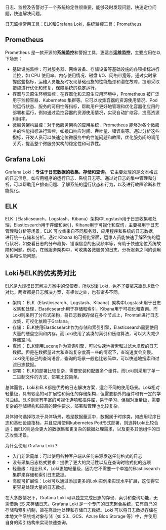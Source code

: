 日志、监控及告警对于一个系统稳定性很重要，能够及时发现问题，快速定位问题，快速解决问题。

日志监控常用工具：ELK和Grafana Loki，系统监控工具：Prometheus

## Prometheus
Prometheus 是一款开源的**系统监控**和警报工具，更适合**运维监控**，主要应用在以下场景：
+ 基础设施监控：可对服务器、网络设备、存储设备等基础设施的各项指标进行监控，如 CPU 使用率、内存使用情况、磁盘 I/O、网络带宽等。通过实时掌握这些指标，运维人员能及时发现基础设施的性能瓶颈和潜在故障，提前采取措施进行优化和修复，保障系统的稳定运行。
+ 容器与云原生环境监控：在容器化和云原生应用环境中，Prometheus 被广泛用于监控容器、Kubernetes 集群等。它可以收集容器的资源使用情况、Pod 的运行状态、服务的可用性等指标，帮助用户更好地管理和优化容器化应用的部署和运行，例如通过监控容器的资源使用情况，实现自动扩缩容，提高资源利用率。
+ 微服务架构监控：对于微服务架构的应用系统，Prometheus 能够对各个微服务的性能指标进行监控，如接口响应时间、吞吐量、错误率等。通过分析这些指标，开发人员可以快速定位微服务中的性能问题和故障，优化服务间的调用关系，提高整个微服务架构的稳定性和可靠性。



## Grafana Loki
Grafana Loki：**专注于日志数据的收集、存储和查询。** 它主要处理的是文本格式的日志信息，如应用程序的运行日志、系统日志等。通过对日志的集中管理和分析，可以帮助用户排查问题、了解系统的运行状态和行为，以及进行故障诊断和性能优化。

## ELK 
ELK（Elasticsearch、Logstash、Kibana）架构中Logstash用于日志收集和处理，Elasticsearch用于存储和索引，Kibana用于可视化和查询，主要被用于日志管理和分析等场景。ELK 可收集来自不同服务器、应用程序和系统的日志数据，进行统一存储和分析。通过 Kibana 的可视化界面，运维人员能快速了解系统的运行状况，如查看日志的分布趋势、错误信息的出现频率等，有助于快速定位系统故障和问题。例如，在微服务架构中，可收集各微服务的日志，分析服务之间的调用关系和性能问题。

## Loki与ELK的优劣势对比
ELK是大规模日志解决方案中的佼佼者，所以说到Loki，免不了要拿来跟ELK做个对比。两者都是日志解决方案，有相似之处，也有诸多不同。
+ 架构： ELK（Elasticsearch、Logstash、Kibana）架构中Logstash用于日志收集和处理，Elasticsearch用于存储和索引，Kibana用于可视化和查询。而Loki则采用了分布式架构，将日志数据存储在多个节点上，Promtail进行日志收集，可视化依赖于Grafana。
+ 存储： ELK使用Elasticsearch作为存储和索引引擎，Elasticsearch需要使用大量的硬盘空间和内存。而Loki使用了紧凑的索引和压缩算法，可以大大减少存储空间。
+ 查询： ELK使用Lucene作为查询引擎，可以快速地搜索和过滤大规模的日志数据。但是在数据量过大和查询复杂度高一些的情况下，查询速度会变慢。Loki使用自己的查询语言，查询的场景一般也比较简单，可以快速地搜索和过滤日志数据。
+ 部署： ELK的部署比较复杂，需要安装和配置多个组件。而Loki则采用了单一二进制文件的方式，部署比较简单。

总体而言，Loki和ELK都是优秀的日志解决方案，适合不同的使用场景。Loki相对轻量级，具有较高的可扩展性和简化的存储架构，但需要额外的组件和有一定的学习曲线。ELK则具有丰富的可视化选项和插件库，易于学习，但相对重量级，需要复杂的存储架构和较高的硬件要求，部署和管理也比较复杂。

具体如何选择取决于具体场景，若是数据量适中，数据属于时序类，如应用程序日志和基础设施指标，并且应用使用kubernetes Pod形式部署，则选择Loki比较合适；而ELK则适合更大的数据集和更复杂的数据处理需求，以及更多其他组件的日志收集场景。


为什么使用 Grafana Loki？
+ 入门非常简单：可以使用各种客户端从任何来源发送任何格式的日志
+ 没有采集日志格式要求：提供了更大的灵活性以及在查询时格式化的选项
+ 轻量级：相比ELK，Loki更加轻量级，因为它不需要一个单独的Elasticsearch集群来存储和索引日志数据。
+ 高度可扩展性：Loki可以通过添加更多的Loki实例来实现水平扩展，这使得它更容易处理大量的日志数据。

在大多数情况下，Grafana Loki 可以独立完成日志的存储、索引和查询功能，无需借助 ES 来存储日志。Grafana Loki 是一个专门的日志聚合系统，它有自己的存储和索引机制，旨在高效地处理和存储日志数据。Loki 可以将日志数据存储在本地文件系统或对象存储（如 S3、GCS、Azure Blob Storage 等）中，并使用自身的索引结构来实现快速查询。


